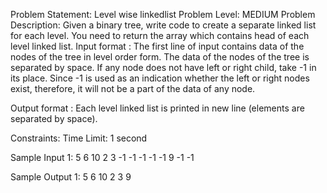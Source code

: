 Problem Statement: Level wise linkedlist
Problem Level: MEDIUM
Problem Description:
Given a binary tree, write code to create a separate linked list for each level. You need to return the array which contains head of each level linked list.
Input format :
The first line of input contains data of the nodes of the tree in level order form. The data of the nodes of the tree is separated by space. If any node does not have left or right child, take -1 in its place. Since -1 is used as an indication whether the left or right nodes exist, therefore, it will not be a part of the data of any node.

Output format :
Each level linked list is printed in new line (elements are separated by space).

Constraints:
Time Limit: 1 second

Sample Input 1:
5 6 10 2 3 -1 -1 -1 -1 -1 9 -1 -1

Sample Output 1:
5 
6 10 
2 3 
9
